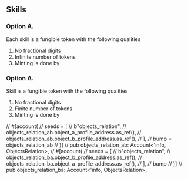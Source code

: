 ## Skills

### Option A.
Each skill is a fungible token with the following qualities

1. No fractional digits
2. Infinite number of tokens
3. Minting is done by


### Option A.
Skill is a fungible token with the following qualities

1. No fractional digits
2. Finite number of tokens
3. Minting is done by



// #[account(
//     seeds = [
//         b"objects_relation",
//         objects_relation_ab.object_a_profile_address.as_ref(),
//         objects_relation_ab.object_b_profile_address.as_ref(),
//     ],
//     bump = objects_relation_ab
// )]
// pub objects_relation_ab: Account<'info, ObjectsRelation>,
// #[account(
//     seeds = [
//         b"objects_relation",
//         objects_relation_ba.object_b_profile_address.as_ref(),
//         objects_relation_ba.object_a_profile_address.as_ref(),
//     ],
//     bump
// )]
// pub objects_relation_ba: Account<'info, ObjectsRelation>,
